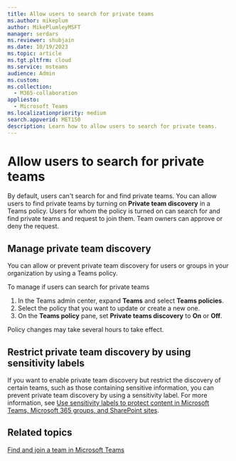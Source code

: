 ```yaml
---
title: Allow users to search for private teams
ms.author: mikeplum
author: MikePlumleyMSFT
manager: serdars
ms.reviewer: shubjain
ms.date: 10/19/2023
ms.topic: article
ms.tgt.pltfrm: cloud
ms.service: msteams
audience: Admin
ms.custom: 
ms.collection: 
  - M365-collaboration
appliesto: 
  - Microsoft Teams
ms.localizationpriority: medium
search.appverid: MET150
description: Learn how to allow users to search for private teams.
---
```


# Allow users to search for private teams

By default, users can't search for and find private teams. You can allow users to find private teams by turning on **Private team discovery** in a Teams policy. Users for whom the policy is turned on can search for and find private teams and request to join them. Team owners can approve or deny the request.

## Manage private team discovery

You can allow or prevent private team discovery for users or groups in your organization by using a Teams policy.

To manage if users can search for private teams
1. In the Teams admin center, expand **Teams** and select **Teams policies**.
1. Select the policy that you want to update or create a new one.
1. On the **Teams policy** pane, set **Private teams discovery** to **On** or **Off**.

Policy changes may take several hours to take effect.

## Restrict private team discovery by using sensitivity labels

If you want to enable private team discovery but restrict the discovery of certain teams, such as those containing sensitive information, you can prevent private team discovery by using a sensitivity label. For more information, see [Use sensitivity labels to protect content in Microsoft Teams, Microsoft 365 groups, and SharePoint sites](/purview/sensitivity-labels-teams-groups-sites).

## Related topics

[Find and join a team in Microsoft Teams](https://support.microsoft.com/office/9f284981-39a1-486d-b43d-ab2dcc4c1e0f)